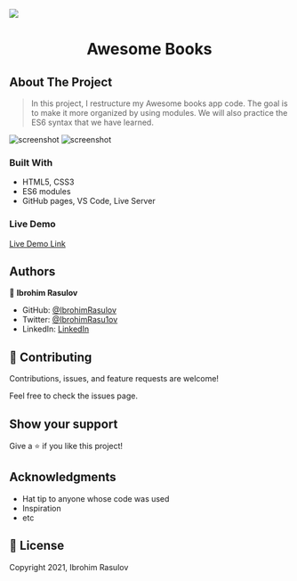 ![](https://img.shields.io/badge/Microverse-blueviolet)
<h1 align="center">Awesome Books</h1>

## About The Project

> In this project, I restructure my Awesome books app code. The goal is to make it more organized by using modules. We will also practice the ES6 syntax that we have learned.

![screenshot](Assets/Screenshot1.png)
![screenshot](Assets/Screenshot2.png)

### Built With

- HTML5, CSS3
- ES6 modules
- GitHub pages, VS Code, Live Server

### Live Demo

[Live Demo Link](https://ibrohimrasulov.github.io/AwesomeBooks-with-ES6/)

## Authors

👤 **Ibrohim Rasulov**

- GitHub: [@IbrohimRasulov](https://github.com/IbrohimRasulov)
- Twitter: [@IbrohimRasu1ov](https://twitter.com/IbrohimRasu1ov)
- LinkedIn: [LinkedIn](https://www.linkedin.com/in/ibrohim-rasulov-a88352209/)

## 🤝 Contributing

Contributions, issues, and feature requests are welcome!

Feel free to check the issues page.

## Show your support

Give a ⭐️ if you like this project!

## Acknowledgments

- Hat tip to anyone whose code was used
- Inspiration
- etc

## 📝 License

Copyright 2021, Ibrohim Rasulov